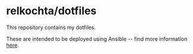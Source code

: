 # relkochta/dotfiles

This repository contains my dotfiles.

These are intended to be deployed using Ansible -- find more information [here](https://github.com/relkochta/dotfiles-ansible).
